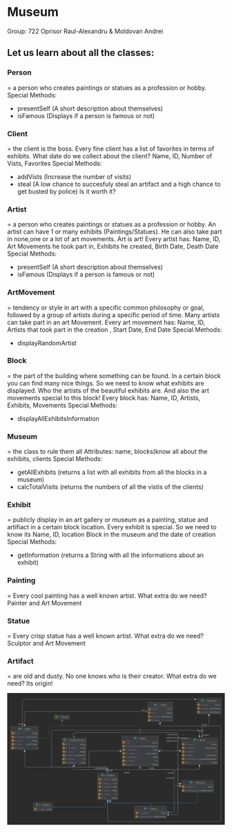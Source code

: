 # Museum
Group: 722
Oprisor Raul-Alexandru & Moldovan Andrei

## Let us learn about all the classes:

### Person
= a person who creates paintings or statues as a profession or hobby.
Special Methods: 
*	presentSelf (A short description about themselves)
*	isFamous (Displays if a person is famous or not)

### Client
= the client is the boss.
Every fine client has a list of favorites in terms of exhibits.
What date do we collect about the client? Name, ID, Number of Vists, Favorites
Special Methods: 
*	addVists (Increase the number of visits)
*	steal (A low chance to succesfuly steal an artifact and a high chance to get busted by police) Is it worth it?

### Artist
= a person who creates paintings or statues as a profession or hobby.
An artist can have 1 or many exhibits (Paintings/Statues). 
He can also take part in none,one or a lot of art movements. Art is art!
Every artist has: Name, ID, Art Movements he took part in, Exhibits he created, Birth Date, Death Date
Special Methods:
*	presentSelf (A short description about themselves)
*	isFamous (Displays if a person is famous or not)

### ArtMovement
= tendency or style in art with a specific common philosophy or goal, followed by a group of artists during a specific period of time.
Many artists can take part in an art Movement.
Every art movement has: Name, ID, Artists that took part in the creation , Start Date, End Date
Special Methods:
*	displayRandomArtist

### Block
= the part of the building where something can be found.
In a certain block you can find many nice things. So we need to know what exhibits are displayed. Who the artists of the beautiful exhibits are. And also the art movements special to this block!
Every block has: Name, ID, Artists, Exhibits, Movements
Special Methods:
*	displayAllExhibitsInformation 

### Museum
= the class to rule them all
Attributes: name, blocks(know all about the exhibits, clients
Special Methods:
*	getAllExhibits (returns a list with all exhibits from all the blocks in a museum) 
*	calcTotalVisits (returns the numbers of all the vistis of the clients)

### Exhibit
= publicly display in an art gallery or museum as a painting, statue and artifiact in a certain block location.
Every exhibit is special. So we need to know its Name, ID, location Block in the museum and the date of creation
Special Methods: 
*	getInformation (returns a String with all the informations about an exhibit)


### Painting
= Every cool painting has a well known artist.
What extra do we need? Painter and Art Movement
### Statue 
= Every crisp statue has a well known artist.
What extra do we need?
Sculptor and Art Movement
### Artifact 
= are old and dusty. No one knows who is their creator. 
What extra do we need? Its origin!

![alt text](https://github.com/MAPUBB2022/Museum/blob/main/Museum/Diagram.png)


